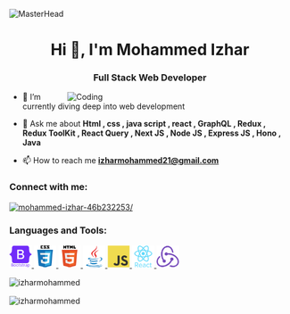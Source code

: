![MasterHead](https://memprize.com/wp-content/uploads/2022/07/Everything-You-Need-To-Know-About-Front-End-Development-2.jpg)
<h1 align="center">Hi 👋, I'm Mohammed Izhar</h1>
<h3 align="center">Full Stack Web Developer</h3>
<img align="right" alt="Coding" width="400" src="![programming-web-banner-best-languages-260nw-2392481249](https://github.com/user-attachments/assets/f4c85c03-fcff-47d4-b828-a089443a3b46)
" >


- 🌱 I’m currently diving deep into web development

- 💬 Ask me about **Html , css , java script , react , GraphQL , Redux , Redux ToolKit , React Query , Next JS , Node JS , Express JS , Hono , Java**

- 📫 How to reach me **izharmohammed21@gmail.com**



<h3 align="left">Connect with me:</h3>
<p align="left">
<a href="https://linkedin.com/in/mohammed-izhar-46b232253/" target="blank"><img align="center" src="https://raw.githubusercontent.com/rahuldkjain/github-profile-readme-generator/master/src/images/icons/Social/linked-in-alt.svg" alt="mohammed-izhar-46b232253/" height="30" width="40" /></a>
</p>

<h3 align="left">Languages and Tools:</h3>
<p align="left"> <a href="https://getbootstrap.com" target="_blank" rel="noreferrer"> <img src="https://raw.githubusercontent.com/devicons/devicon/master/icons/bootstrap/bootstrap-plain-wordmark.svg" alt="bootstrap" width="40" height="40"/> </a> <a href="https://www.w3schools.com/css/" target="_blank" rel="noreferrer"> <img src="https://raw.githubusercontent.com/devicons/devicon/master/icons/css3/css3-original-wordmark.svg" alt="css3" width="40" height="40"/> </a> <a href="https://www.w3.org/html/" target="_blank" rel="noreferrer"> <img src="https://raw.githubusercontent.com/devicons/devicon/master/icons/html5/html5-original-wordmark.svg" alt="html5" width="40" height="40"/> </a> <a href="https://www.java.com" target="_blank" rel="noreferrer"> <img src="https://raw.githubusercontent.com/devicons/devicon/master/icons/java/java-original.svg" alt="java" width="40" height="40"/> </a> <a href="https://developer.mozilla.org/en-US/docs/Web/JavaScript" target="_blank" rel="noreferrer"> <img src="https://raw.githubusercontent.com/devicons/devicon/master/icons/javascript/javascript-original.svg" alt="javascript" width="40" height="40"/> </a> <a href="https://reactjs.org/" target="_blank" rel="noreferrer"> <img src="https://raw.githubusercontent.com/devicons/devicon/master/icons/react/react-original-wordmark.svg" alt="react" width="40" height="40"/> </a> <a href="https://redux.js.org" target="_blank" rel="noreferrer"> <img src="https://raw.githubusercontent.com/devicons/devicon/master/icons/redux/redux-original.svg" alt="redux" width="40" height="40"/> </a> </p>

<p><img align="center" src="https://github-readme-stats.vercel.app/api/top-langs?username=izharmohammed&show_icons=true&locale=en&layout=compact" alt="izharmohammed" /></p>

<p><img align="center" src="https://github-readme-streak-stats.herokuapp.com/?user=izharmohammed&" alt="izharmohammed" /></p>


